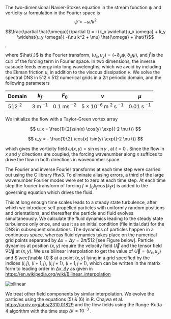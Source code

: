 The two-dimensional Navier-Stokes equation in the stream function $\psi$ and vorticity $\omega$ formulation in the Fourier space is 
$$\hat{\psi} = -\hat{\omega}/k^2$$

$$\frac{\partial \hat{\omega}}{\partial t} = i (k_x \widehat{u_x \omega} + k_y \widehat{u_y \omega}) -(\nu k^2 + \mu) \hat{\omega} + \hat{f}$$,

where $\hat{.}$ is the Fourier transform, $(u_x, u_y) = (-\partial_y \psi , \partial_x \psi)$, and $\hat{f}$ is the curl of the forcing term in Fourier space. 
In two dimensions, the inverse cascade feeds energy into long wavelengths, which we avoid by including the Ekman friction $\mu$, in addition to the viscous 
dissipation $\nu$. We solve the spectral DNS in $512 \times 512$ numerical grids in a $2\pi$ periodic domain, and the following parameters

|Domain | $k_{f}$ | $F_{0}$ | $\nu$ | $\mu$ |
|--|--|--|--|--|
|512 $^{2}$ | 3 m $^{-1}$ | 0.1 ms $^{-2}$ | $5\times 10^{-6}$ m $^{2}$ s $^{-1}$ | 0.01 s $^{-1}$ |

We initialize the flow with a Taylor-Green vortex array

$$ u_x  = \frac{1}{2}\sin(x) \cos(y) \exp{(-2 \nu t)} $$

$$ u_y = - \frac{1}{2} \cos(x) \sin(y) \exp{(-2 \nu t)} $$

which gives the vorticity field $` \omega (x,y) = \sin x \sin y `$ , at $` t= 0 `$ . Since the flow in $` x `$ and $` y `$ directions are coupled, the forcing wavenumber along $` x `$ suffices to drive the flow in both directions in wavenumber space.

The Fourier and inverse Fourier transforms at each time step were carried out using the C library fftw3.
To eliminate aliasing errors, a third of the large wavenumber Fourier modes were set to zero at each time step. At each time step the fourier transform of forcing $` f = f_{0} k_{f} \cos (k_{f} x) `$ is added to the governing equation which drives the fluid. 

This at long enough time scales leads to a steady state turbulence, after which we introduce self propelled particles with uniformly random positions and orientations, and thereafter the particle and fluid evolves simultaneously. We calculate the fluid dynamics leading to the steady state turbulence only once, and use it as an initial condition (file initial.dat) for the DNS in subsequent simulations. The dynamics of particles happen in a continuous space, whereas fluid dynamics takes place on the numerical grid points separated by $` \Delta x = \Delta y = 2 \pi /512 `$ [see Figure below]. Particle dynamics at position $` (x,y) `$ require the velocity field $` \vec{U} `$ and the tensor field $` \nabla \vec{U} `$ at $` (x,y) `$. We use bilinear interpolation to get the value of $` \vec{U} = (u_x, u_y) `$ and $` \vec{\nabla U} `$ at a point $` (x,y) `$ lying in a grid specified by the indices $` (i,j) `$, $` (i+1,j) `$, $` (i,j+1) `$, $` (i+1,j+1) `$, which can be written in the matrix form to leading order in $` \Delta x, \Delta y `$ as given in https://en.wikipedia.org/wiki/Bilinear_interpolation

![bilinear](https://github.com/user-attachments/assets/44f3cbbe-7263-43d3-9078-f60435e9bfdd)

We treat other field components by similar interpolation. We evolve the particles using the equations (5) & (6) in R. Chajwa et al. https://arxiv.org/abs/2310.01829 and the flow fields using the Runge-Kutta-4 algorithm with the time step $` \Delta t = 10^{-3} `$ .


